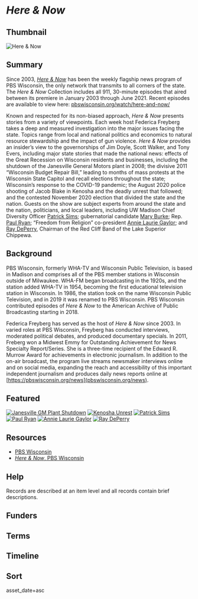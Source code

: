 # <em>Here & Now</em>

## Thumbnail

![*Here & Now*](https://s3.amazonaws.com/americanarchive.org/special-collections/here-and-now.png "Here & Now")

## Summary

Since 2003, [*Here & Now*](/catalog?f%5Baccess_types%5D%5B%5D=all&f%5Bcontributing_organizations%5D%5B%5D=PBS+Wisconsin+%28WI%29&f%5Bseries_titles%5D%5B%5D=Here+%26+Now) has been the weekly flagship news program of PBS Wisconsin, the only network that transmits to all corners of the state. The *Here & Now* Collection includes all 911, 30-minute episodes that aired between its premiere in January 2003 through June 2021. Recent episodes are available to view here: [pbswisconsin.org/watch/here-and-now/](https://pbswisconsin.org/watch/here-and-now/)

Known and respected for its non-biased approach, *Here & Now* presents stories from a variety of viewpoints. Each week host Federica Freyberg takes a deep and measured investigation into the major issues facing the state. Topics range from local and national politics and economics to natural resource stewardship and the impact of gun violence. *Here & Now* provides an insider’s view to the governorships of Jim Doyle, Scott Walker, and Tony Evers, including major state stories that made the national news: effects of the Great Recession on Wisconsin residents and businesses, including the shutdown of the Janesville General Motors plant in 2008; the divisive 2011 “Wisconsin Budget Repair Bill,” leading to months of mass protests at the Wisconsin State Capitol and recall elections throughout the state; Wisconsin’s response to the COVID-19 pandemic; the August 2020 police shooting of Jacob Blake in Kenosha and the deadly unrest that followed; and the contested November 2020 election that divided the state and the nation. Guests on the show are subject experts from around the state and the nation, politicians, and local leaders, including UW Madison Chief Diversity Officer [Patrick Sims](/catalog?utf8=✓&f%5Baccess_types%5D%5B%5D=online&q="Patrick+Sims"); gubernatorial candidate [Mary Burke](/catalog?utf8=✓&f%5Baccess_types%5D%5B%5D=online&q="Mary+Burke"); Rep. [Paul Ryan](/catalog?utf8=✓&f%5Baccess_types%5D%5B%5D=online&q="Paul+Ryan"); “Freedom from Religion” co-president [Annie Laurie Gaylor](/catalog/cpb-aacip-29-65h9w8rq); and [Ray DePerry](/catalog?utf8=✓&f%5Baccess_types%5D%5B%5D=online&q="Ray+DePerry"), Chairman of the Red Cliff Band of the Lake Superior Chippewa.


## Background

PBS Wisconsin, formerly WHA-TV and Wisconsin Public Television, is based in Madison and comprises all of the PBS member stations in Wisconsin outside of Milwaukee. WHA-FM began broadcasting in the 1920s, and the station added WHA-TV in 1954, becoming the first educational television station in Wisconsin. In 1986, the station took on the name Wisconsin Public Television, and in 2019 it was renamed to PBS Wisconsin. PBS Wisconsin contributed episodes of *Here & Now* to the American Archive of Public Broadcasting starting in 2018. 

Federica Freyberg has served as the host of *Here & Now* since 2003. In varied roles at PBS Wisconsin, Freyberg has conducted interviews, moderated political debates, and produced documentary specials. In 2011, Freberg won a Midwest Emmy for Outstanding Achievement for News Specialty Report/Series. She is a three-time recipient of the Edward R. Murrow Award for achievements in electronic journalism. In addition to the on-air broadcast, the program live streams newsmaker interviews online and on social media, expanding the reach and accessibility of this important independent journalism and produces daily news reports online at [https://pbswisconsin.org/news](pbswisconsin.org/news).


## Featured

[![Janesville GM Plant Shutdown](https://s3.amazonaws.com/americanarchive.org/special-collections/cpb-aacip-29-354f4x37.jpg)](/catalog/cpb-aacip-29-354f4x37)
[![Kenosha Unrest](https://s3.amazonaws.com/americanarchive.org/special-collections/cpb-aacip-2991f65cd01.jpg)](/catalog/cpb-aacip-2991f65cd01)
[![Patrick Sims](https://s3.amazonaws.com/americanarchive.org/special-collections/cpb-aacip-7d8a1ce9e2b.jpg)](/catalog/cpb-aacip-7d8a1ce9e2b)
[![Paul Ryan](https://s3.amazonaws.com/americanarchive.org/special-collections/cpb-aacip-a3b6a6e39a8.jpg)](/catalog/cpb-aacip-a3b6a6e39a8)
[![Annie Laurie Gaylor](https://s3.amazonaws.com/americanarchive.org/special-collections/cpb-aacip-29-65h9w8rq.jpg)](/catalog/cpb-aacip-29-65h9w8rq)
[![Ray DePerry](https://s3.amazonaws.com/americanarchive.org/special-collections/cpb-aacip-29-924b8v5c.jpg)](/catalog/cpb-aacip-29-924b8v5c)

## Resources

- [PBS Wisconsin](https://pbswisconsin.org/)
- [*Here & Now*, PBS Wisconsin](https://pbswisconsin.org/series/here-and-now/)

## Help

Records are described at an item level and all records contain brief descriptions.

## Funders

## Terms

## Timeline

## Sort

asset_date+asc
